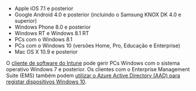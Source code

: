 
  - Apple iOS 7.1 e posterior
  - Google Android 4.0 e posterior (incluindo o Samsung KNOX DK 4.0 e superior)
  - Windows Phone 8.0 e posterior
  - Windows RT e Windows 8.1 RT
  - PCs com o Windows 8.1
  - PCs com o Windows 10 (versões Home, Pro, Educação e Enterprise)
  - Mac OS X 10.9 e posterior

O [cliente de software do Intune](/intune/deploy-use/manage-windows-pcs-with-microsoft-intune) pode gerir PCs Windows com o sistema operativo Windows 7 e posterior. Os clientes com o Enterprise Management Suite (EMS) também podem [utilizar o Azure Active Directory (AAD) para registar dispositivos Windows 10](https://docs.microsoft.com/active-directory/active-directory-azureadjoin-windows10-devices-overview).


<!--HONumber=Sep16_HO1-->


